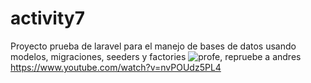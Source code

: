 # activity7
Proyecto prueba de laravel para el manejo de bases de datos usando modelos, migraciones, seeders y factories
![profe, repruebe a andres](https://user-images.githubusercontent.com/123270797/222319954-723b5291-e9ca-4913-8105-bf73a509199a.png)
https://www.youtube.com/watch?v=nvPOUdz5PL4
